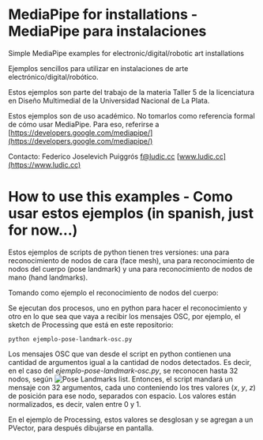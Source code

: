 # MediaPipe for installations - MediaPipe para instalaciones
Simple MediaPipe examples for electronic/digital/robotic art installations

Ejemplos sencillos para utilizar en instalaciones de arte electrónico/digital/robótico. 

Estos ejemplos son parte del trabajo de la materia Taller 5 de la licenciatura en Diseño Multimedial de la Universidad Nacional de La Plata.


Estos ejemplos son de uso académico. No tomarlos como referencia formal de cómo usar MediaPipe. Para eso, referirse a [https://developers.google.com/mediapipe/](https://developers.google.com/mediapipe/)

Contacto: Federico Joselevich Puiggrós [f@ludic.cc](mailto:f@ludic.cc)
[www.ludic.cc](https://www.ludic.cc)

# How to use this examples - Como usar estos ejemplos (in spanish, just for now...)

Estos ejemplos de scripts de python tienen tres versiones: una para reconocimiento de nodos de cara (face mesh), una para reconocimiento de nodos del cuerpo (pose landmark) y una para reconocimiento de nodos de mano (hand landmarks).

Tomando como ejemplo el reconocimiento de nodos del cuerpo:

Se ejecutan dos procesos, uno en python para hacer el reconocimiento y otro en lo que sea que vaya a recibir los mensajes OSC, por ejemplo, el sketch de Processing que está en este repositorio:

```python ejemplo-pose-landmark-osc.py```

Los mensajes OSC que van desde el script en python contienen una cantidad de argumentos igual a la cantidad de nodos detectados. Es decir, en el caso del *ejemplo-pose-landmark-osc.py*, se reconocen hasta 32 nodos, según ![Pose Landmarks list](https://developers.google.com/static/mediapipe/images/solutions/pose_landmarks_index.png). Entonces, el script mandará un mensaje con 32 argumentos, cada uno conteniendo los tres valores (*x*, *y*, *z*) de posición para ese nodo, separados con espacio. Los valores están normalizados, es decir, valen entre 0 y 1.

En el ejemplo de Processing, estos valores se desglosan y se agregan a un PVector, para después dibujarse en pantalla.